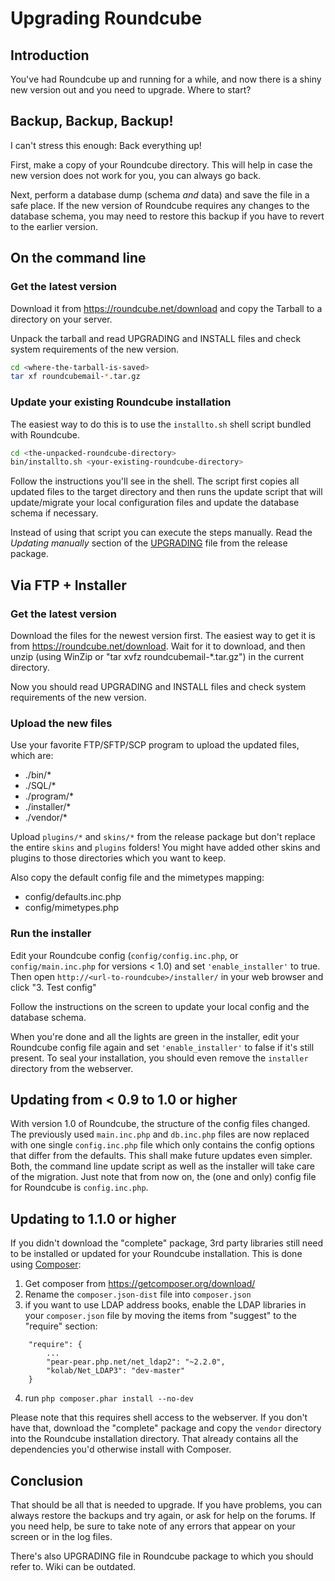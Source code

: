 # Upgrading Roundcube

## Introduction

You've had Roundcube up and running for a while, and now there is a shiny new version out and you need to upgrade. Where to start? 

## Backup, Backup, Backup!

I can't stress this enough: Back everything up! 

First, make a copy of your Roundcube directory. This will help in case the new version does not work for you, you can always go back.

Next, perform a database dump (schema *and* data) and save the file in a safe place. If the new version of Roundcube requires any changes to the database schema, you may need to restore this backup if you have to revert to the earlier version.

## On the command line

### Get the latest version

Download it from https://roundcube.net/download and copy the Tarball to a directory on your server.

Unpack the tarball and read UPGRADING and INSTALL files and check system requirements of the new version.
```sh
cd <where-the-tarball-is-saved>
tar xf roundcubemail-*.tar.gz
```
### Update your existing Roundcube installation

The easiest way to do this is to use the `installto.sh` shell script bundled with Roundcube.
```sh
cd <the-unpacked-roundcube-directory>
bin/installto.sh <your-existing-roundcube-directory>
```
Follow the instructions you'll see in the shell. The script first copies all updated files to the target directory and then runs the update script that will update/migrate your local configuration files and update the database schema if necessary.

Instead of using that script you can execute the steps manually. Read the _Updating manually_ section of the [UPGRADING](https://github.com/roundcube/roundcubemail/blob/master/UPGRADING) file from the release package.
 

## Via FTP + Installer

### Get the latest version

Download the files for the newest version first. The easiest way to get it is from https://roundcube.net/download. Wait for it to download, and then unzip (using WinZip or "tar xvfz roundcubemail-*.tar.gz") in the current directory.

Now you should read UPGRADING and INSTALL files and check system requirements of the new version.

### Upload the new files

Use your favorite FTP/SFTP/SCP program to upload the updated files, which are:

 * ./bin/*
 * ./SQL/*
 * ./program/*
 * ./installer/*
 * ./vendor/*

Upload `plugins/*` and `skins/*` from the release package but don't replace the entire `skins` and `plugins` folders! You might have added other skins and plugins to those directories which you want to keep.

Also copy the default config file and the mimetypes mapping:

 * config/defaults.inc.php
 * config/mimetypes.php

### Run the installer

Edit your Roundcube config (`config/config.inc.php`, or `config/main.inc.php` for versions < 1.0) and set `'enable_installer'` to true.
Then open `http://<url-to-roundcube>/installer/` in your web browser and click "3. Test config"

Follow the instructions on the screen to update your local config and the database schema.

When you're done and all the lights are green in the installer, edit your Roundcube config file again and set `'enable_installer'` to false if it's still present. To seal your installation, you should even remove the `installer` directory from the webserver.

## Updating from < 0.9 to 1.0 or higher

With version 1.0 of Roundcube, the structure of the config files changed. The previously used `main.inc.php` and `db.inc.php` files are now replaced with one single `config.inc.php` file which only contains the config options that differ from the defaults. This shall make future updates even simpler. Both, the command line update script as well as the installer will take care of the migration. Just note that from now on, the (one and only) config file for Roundcube is `config.inc.php`.

## Updating to 1.1.0 or higher

If you didn't download the "complete" package, 3rd party libraries still need to be installed or updated for your Roundcube installation. This is done using [Composer](https://getcomposer.org):

 1. Get composer from https://getcomposer.org/download/
 2. Rename the `composer.json-dist` file into `composer.json`
 3. if you want to use LDAP address books, enable the LDAP libraries in your `composer.json` file by moving the items from "suggest" to the "require" section:
```
    "require": {
        ...
        "pear-pear.php.net/net_ldap2": "~2.2.0",
        "kolab/Net_LDAP3": "dev-master"
    }
```
 4. run `php composer.phar install --no-dev`

Please note that this requires shell access to the webserver. If you don't have that, download the "complete" package and copy the `vendor` directory into the Roundcube installation directory. That already contains all the dependencies you'd otherwise install with Composer.

## Conclusion

That should be all that is needed to upgrade. If you have problems, you can always restore the backups and try again, or ask for help on the forums. If you need help, be sure to take note of any errors that appear on your screen or in the log files.

There's also UPGRADING file in Roundcube package to which you should refer to. Wiki can be outdated.